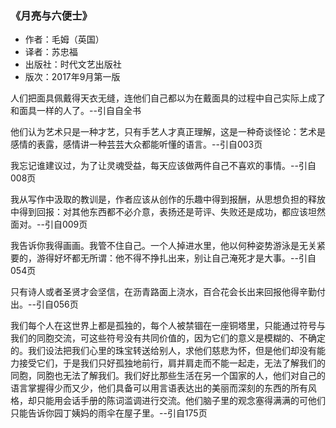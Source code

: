 ### 《月亮与六便士》
* 作者：毛姆（英国）
* 译者：苏忠福
* 出版社：时代文艺出版社
* 版次：2017年9月第一版

人们把面具佩戴得天衣无缝，连他们自己都以为在戴面具的过程中自己实际上成了和面具一样的人了。--引自自全书

他们认为艺术只是一种才艺，只有手艺人才真正理解，这是一种奇谈怪论：艺术是感情的表露，感情讲一种芸芸大众都能听懂的语言。--引自003页

我忘记谁建议过，为了让灵魂受益，每天应该做两件自己不喜欢的事情。--引自008页

我从写作中汲取的教训是，作者应该从创作的乐趣中得到报酬，从思想负担的释放中得到回报：对其他东西都不必介意，表扬还是苛评、失败还是成功，都应该坦然面对。--引自009页

我告诉你我得画画。我管不住自己。一个人掉进水里，他以何种姿势游泳是无关紧要的，游得好坏都无所谓：他不得不挣扎出来，别让自己淹死才是大事。--引自054页

只有诗人或者圣贤才会坚信，在沥青路面上浇水，百合花会长出来回报他得辛勤付出。--引自056页

我们每个人在这世界上都是孤独的，每个人被禁锢在一座铜塔里，只能通过符号与我们的同胞交流，可这些符号没有共同价值的，因为它们的意义是模糊的、不确定的。我们设法把我们心里的珠宝转送给别人，求他们慈悲为怀，但是他们却没有能力接受它们，于是我们只好孤独地前行，肩并肩走而不能一起走，无法了解我们的同胞，同胞也无法了解我们。我们好比那些生活在另一个国家的人，他们对自己的语言掌握得少而又少，他们具备可以用言语表达出的美丽而深刻的东西的所有风格，却只能用会话手册的陈词滥调进行交流。他们脑子里的观念塞得满满的可他们只能告诉你园丁姨妈的雨伞在屋子里。--引自175页